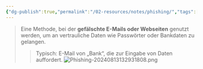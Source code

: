 ```yaml
---
{"dg-publish":true,"permalink":"/02-resources/notes/phishing/","tags":["informatik/malware/phishing","it-sicherheit"],"noteIcon":"","updated":"2025-09-10T16:33:59.490+02:00"}
---
```


>Eine Methode, bei der **gefälschte E-Mails oder Webseiten** genutzt werden, um an vertrauliche Daten wie Passwörter oder Bankdaten zu gelangen.  
>> Typisch: E-Mail von „Bank“, die zur Eingabe von Daten auffordert.
![Phishing-20240813132931808.png](/img/user/02%20-%20RESOURCES/Files/IMG/Phishing-20240813132931808.png)
